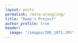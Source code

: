 ```yaml
---
layout: posts
permalink: /data-wrangling/
title: "Deep's Project"
author_profile: true
header:
  image: "/images/IMG_1073.JPG"
---
```



